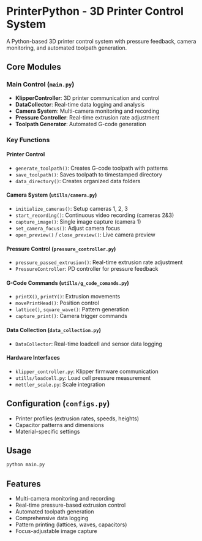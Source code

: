 # PrinterPython - 3D Printer Control System

A Python-based 3D printer control system with pressure feedback, camera monitoring, and automated toolpath generation.

## Core Modules

### Main Control (`main.py`)
- **KlipperController**: 3D printer communication and control
- **DataCollector**: Real-time data logging and analysis
- **Camera System**: Multi-camera monitoring and recording
- **Pressure Controller**: Real-time extrusion rate adjustment
- **Toolpath Generator**: Automated G-code generation

### Key Functions

#### Printer Control
- `generate_toolpath()`: Creates G-code toolpath with patterns
- `save_toolpath()`: Saves toolpath to timestamped directory
- `data_directory()`: Creates organized data folders

#### Camera System (`utills/camera.py`)
- `initialize_cameras()`: Setup cameras 1, 2, 3
- `start_recording()`: Continuous video recording (cameras 2&3)
- `capture_image()`: Single image capture (camera 1)
- `set_camera_focus()`: Adjust camera focus
- `open_preview()` / `close_preview()`: Live camera preview

#### Pressure Control (`pressure_controller.py`)
- `pressure_passed_extrusion()`: Real-time extrusion rate adjustment
- `PressureController`: PD controller for pressure feedback

#### G-Code Commands (`utills/g_code_comands.py`)
- `printX()`, `printY()`: Extrusion movements
- `movePrintHead()`: Position control
- `lattice()`, `square_wave()`: Pattern generation
- `capture_print()`: Camera trigger commands

#### Data Collection (`data_collection.py`)
- `DataCollector`: Real-time loadcell and sensor data logging

#### Hardware Interfaces
- `klipper_controller.py`: Klipper firmware communication
- `utills/loadcell.py`: Load cell pressure measurement
- `mettler_scale.py`: Scale integration

## Configuration (`configs.py`)
- Printer profiles (extrusion rates, speeds, heights)
- Capacitor patterns and dimensions
- Material-specific settings

## Usage
```bash
python main.py
```

## Features
- Multi-camera monitoring and recording
- Real-time pressure-based extrusion control
- Automated toolpath generation
- Comprehensive data logging
- Pattern printing (lattices, waves, capacitors)
- Focus-adjustable image capture
